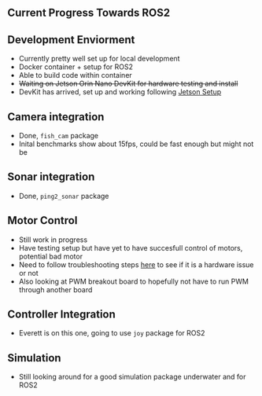 ## **Current Progress Towards ROS2**

## Development Enviorment
- Currently pretty well set up for local development
- Docker container + setup for ROS2
- Able to build code within container
- ~~Waiting on Jetson Orin Nano DevKit for hardware testing and install~~
- DevKit has arrived, set up and working following [Jetson Setup](../tools/jetson_setup.md)

## Camera integration
- Done, `fish_cam` package
- Inital benchmarks show about 15fps, could be fast enough but might not be

## Sonar integration
- Done, `ping2_sonar` package

## Motor Control
- Still work in progress
- Have testing setup but have yet to have succesfull control of motors, potential bad motor
- Need to follow troubleshooting steps [here](https://bluerobotics.com/learn/thruster-usage-guide/#troubleshooting) to see if it is a hardware issue or not
- Also looking at PWM breakout board to hopefully not have to run PWM through another board

## Controller Integration
- Everett is on this one, going to use `joy` package for ROS2

## Simulation
- Still looking around for a good simulation package underwater and for ROS2

